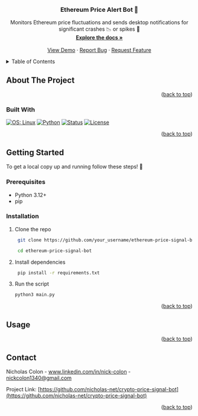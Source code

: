 <a id="readme-top"></a>

<!-- PROJECT LOGO -->
<br />

<h3 align="center">Ethereum Price Alert Bot 🚨</h3>

  <p align="center">
    Monitors Ethereum price fluctuations and sends desktop notifications for significant crashes 📉 or spikes 🚀
    <br />
    <a href="https://github.com/github_username/repo_name"><strong>Explore the docs »</strong></a>
    <br />
    <br />
    <a href="https://github.com/github_username/repo_name">View Demo</a>
    &middot;
    <a href="https://github.com/github_username/repo_name/issues/new?labels=bug&template=bug-report---.md">Report Bug</a>
    &middot;
    <a href="https://github.com/github_username/repo_name/issues/new?labels=enhancement&template=feature-request---.md">Request Feature</a>
  </p>
</div>



<!-- TABLE OF CONTENTS -->
<details>
  <summary>Table of Contents</summary>
  <ol>
    <li>
      <a href="#about-the-project">About The Project</a>
      <ul>
        <li><a href="#built-with">Built With</a></li>
      </ul>
    </li>
    <li>
      <a href="#getting-started">Getting Started</a>
      <ul>
        <li><a href="#prerequisites">Prerequisites</a></li>
        <li><a href="#installation">Installation</a></li>
      </ul>
    </li>
    <li><a href="#usage">Usage</a></li>
    <li><a href="#contact">Contact</a></li>
  </ol>
</details>



<!-- ABOUT THE PROJECT -->
## About The Project

<p align="right">(<a href="#readme-top">back to top</a>)</p>



### Built With

[![OS: Linux][Linux-badge]][Linux-url]
[![Python][Python-badge]][Python-url]
[![Status][Status-badge]][Status-url]
[![License][License-badge]][License-url]

<p align="right">(<a href="#readme-top">back to top</a>)</p>



<!-- GETTING STARTED -->
## Getting Started

To get a local copy up and running follow these steps! 📝

### Prerequisites
* Python 3.12+
* pip

### Installation
 
1. Clone the repo
   
   ```sh
    git clone https://github.com/your_username/ethereum-price-signal-bot.git
   
    cd ethereum-price-signal-bot

   ```
3. Install dependencies
   
   ```sh
    pip install -r requirements.txt

    ```
4. Run the script

    ```sh
    python3 main.py
    ```
    
<p align="right">(<a href="#readme-top">back to top</a>)</p>



<!-- USAGE EXAMPLES -->
## Usage

<p align="right">(<a href="#readme-top">back to top</a>)</p>

<!-- CONTACT -->
## Contact

Nicholas Colon - www.linkedin.com/in/nick-colon - nickcolon1340@gmail.com

Project Link: [https://github.com/nicholas-net/crypto-price-signal-bot](https://github.com/nicholas-net/crypto-price-signal-bot)

<p align="right">(<a href="#readme-top">back to top</a>)</p>

<!-- MARKDOWN LINKS & IMAGES -->
<!-- https://www.markdownguide.org/basic-syntax/#reference-style-links -->
[linkedin-shield]: https://img.shields.io/badge/-LinkedIn-black.svg?style=for-the-badge&logo=linkedin&colorB=555
[linkedin-url]: https://linkedin.com/in/linkedin_username
[product-screenshot]: images/screenshot.png
[Python-badge]: https://img.shields.io/badge/Python-3776AB?style=for-the-badge&logo=python&logoColor=white
[Python-url]: https://www.python.org
[Linux-badge]: https://img.shields.io/badge/OS-Linux-FCC624?style=for-the-badge&logo=linux&logoColor=black
[Linux-url]: https://www.linux.org/
[Status-badge]: https://img.shields.io/badge/status-active-brightgreen?style=for-the-badge
[Status-url]: #

[License-badge]: https://img.shields.io/badge/license-MIT-green?style=for-the-badge
[License-url]: https://opensource.org/licenses/MIT




